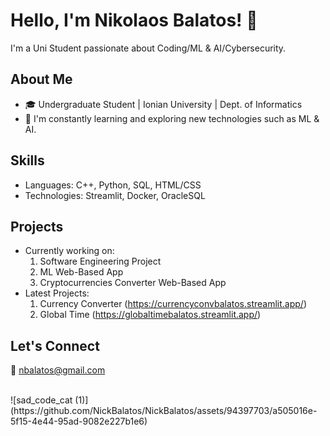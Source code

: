 # Hello, I'm Nikolaos Balatos! 👋

I'm a Uni Student passionate about Coding/ML & AI/Cybersecurity. 

## About Me
- 🎓 Undergraduate Student | Ionian University | Dept. of Informatics
- 🌱 I'm constantly learning and exploring new technologies such as ML & AI.

## Skills

- Languages: C++, Python, SQL, HTML/CSS
- Technologies: Streamlit, Docker, OracleSQL

## Projects

- Currently working on:
  1) Software Engineering Project
  2) ML Web-Based App
  3) Cryptocurrencies Converter Web-Based App
- Latest Projects:
  1) Currency Converter (https://currencyconvbalatos.streamlit.app/)
  2) Global Time (https://globaltimebalatos.streamlit.app/)

## Let's Connect
🤝 nbalatos@gmail.com

<br>
![sad_code_cat (1)](https://github.com/NickBalatos/NickBalatos/assets/94397703/a505016e-5f15-4e44-95ad-9082e227b1e6)


